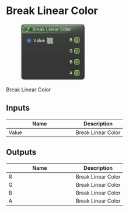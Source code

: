 # Break Linear Color

<div align="left" data-full-width="false"><figure><img src="../../../../api/Math/Color/Break_Linear_Color.png" alt=""><figcaption></figcaption></figure></div>

Break Linear Color

## Inputs

<table><thead><tr><th width="170">Name</th><th>Description</th></tr></thead><tbody><tr><td>Value</td><td>Break Linear Color</td></tr></tbody></table>

## Outputs

<table><thead><tr><th width="170">Name</th><th>Description</th></tr></thead><tbody><tr><td>R</td><td>Break Linear Color</td></tr><tr><td>G</td><td>Break Linear Color</td></tr><tr><td>B</td><td>Break Linear Color</td></tr><tr><td>A</td><td>Break Linear Color</td></tr></tbody></table>
